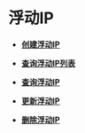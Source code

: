 # 浮动IP<a name="eip_openstackapi_0005"></a>

-   **[创建浮动IP](创建浮动IP.md)**  

-   **[查询浮动IP列表](查询浮动IP列表.md)**  

-   **[查询浮动IP](查询浮动IP.md)**  

-   **[更新浮动IP](更新浮动IP.md)**  

-   **[删除浮动IP](删除浮动IP.md)**  


